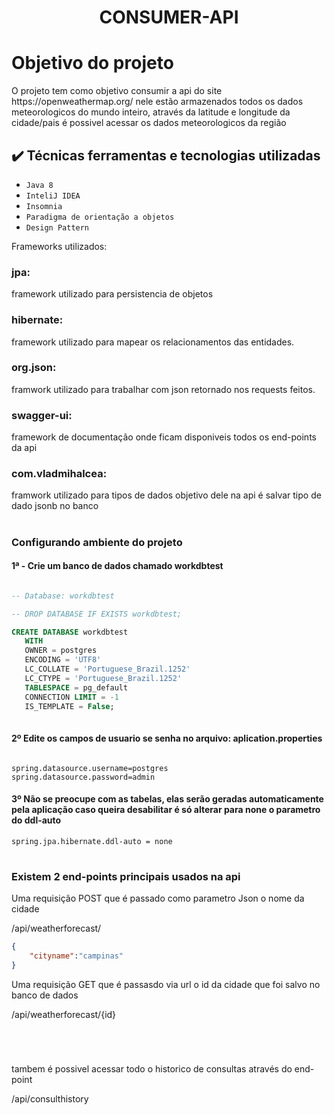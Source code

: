 <h1 align="center">CONSUMER-API</h1>


# Objetivo do projeto
<p>O projeto tem como objetivo consumir a api do site https://openweathermap.org/ nele estão armazenados todos os dados meteorologicos do mundo inteiro, através da latitude e longitude da cidade/pais é possivel acessar os dados meteorologicos da região</p> 

## ✔️ Técnicas ferramentas e tecnologias utilizadas 

- ``Java 8``
- ``InteliJ IDEA``
- ``Insomnia``
- ``Paradigma de orientação a objetos``
- ``Design Pattern``

<p>Frameworks utilizados:</p>

### jpa: 
<p>framework utilizado para persistencia de objetos  </p>

### hibernate:
<p>framework utilizado para mapear os relacionamentos das entidades.</p>

### org.json: 
<p>framwork utilizado para trabalhar com json retornado nos requests feitos.</p>

### swagger-ui:
<p>framework de documentação onde ficam disponiveis todos os end-points da api</p>

### com.vladmihalcea: 
<p>framwork utilizado para tipos de dados objetivo dele na api é salvar tipo de dado jsonb no banco</p>

<h1 align="center"></h1>

### Configurando ambiente do projeto 

#### 1ª - Crie um banco de dados chamado workdbtest

 ```sql
 
 -- Database: workdbtest

-- DROP DATABASE IF EXISTS workdbtest;

CREATE DATABASE workdbtest
    WITH
    OWNER = postgres
    ENCODING = 'UTF8'
    LC_COLLATE = 'Portuguese_Brazil.1252'
    LC_CTYPE = 'Portuguese_Brazil.1252'
    TABLESPACE = pg_default
    CONNECTION LIMIT = -1
    IS_TEMPLATE = False;
    
 ```
 
#### 2º Edite os campos de usuario se senha no arquivo: aplication.properties
 ```spring 
 
spring.datasource.username=postgres
spring.datasource.password=admin

```

#### 3º Não se preocupe com as tabelas, elas serão geradas automaticamente pela aplicação caso queira desabilitar é só alterar para none o parametro do ddl-auto

```
spring.jpa.hibernate.ddl-auto = none

```


<h1 align="center"></h1>
<h3>Existem 2 end-points principais usados na api </h3>

<p>Uma requisição POST que é passado como parametro Json o nome da cidade</p>
<p>/api/weatherforecast/</p>

```json
{
	"cityname":"campinas"
}
```

<p>Uma requisição GET que é passasdo via url o id da cidade que foi salvo no banco de dados</p>
<p>/api/weatherforecast/{id}</p>

<h1 align="center"></h1>
<br/>
<p>tambem é possivel acessar todo o historico de consultas através do end-point</p>
<p>/api/consulthistory</p>




